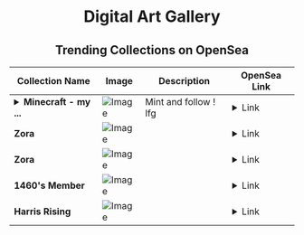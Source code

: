 <div align="center">

# Digital Art Gallery

## Trending Collections on OpenSea

| Collection Name                       | Image                                                                                     | Description                       | OpenSea Link                                                                                          |
|---------------------------------------|-------------------------------------------------------------------------------------------|-----------------------------------|--------------------------------------------------------------------------------------------------------|
| **<details><summary>Minecraft - my ...</summary>Minecraft - my life</details>** | ![Image](https://i.seadn.io/s/raw/files/fcf95b8fa9ee8aea04d65488706f55ce.png?w=500&auto=format?w=200&auto=format) | Mint and follow ! lfg | <details><summary>Link</summary>[Minecraft - my life](https://opensea.io/collection/minecraft-my-life-1)</details> |
| **Zora** | ![Image](https://i.seadn.io/s/raw/files/3ff3fe3f5e97727166f30fda20263e19.jpg?w=500&auto=format?w=200&auto=format) |  | <details><summary>Link</summary>[Zora](https://opensea.io/collection/zora-10679)</details> |
| **Zora** | ![Image](https://i.seadn.io/s/raw/files/5ed3d0af1c443e0cb90bfb3ea7f19e0f.jpg?w=500&auto=format?w=200&auto=format) |  | <details><summary>Link</summary>[Zora](https://opensea.io/collection/zora-10678)</details> |
| **1460's Member** | ![Image](https://i.seadn.io/s/raw/files/34916265a4cbe104c8cbceba492b3f99.png?w=500&auto=format?w=200&auto=format) |  | <details><summary>Link</summary>[1460's Member](https://opensea.io/collection/1460-s-member)</details> |
| **Harris Rising** | ![Image](https://i.seadn.io/s/raw/files/9f4eae16cd9c980363eec1456a430d6f.gif?w=500&auto=format?w=200&auto=format) |  | <details><summary>Link</summary>[Harris Rising](https://opensea.io/collection/harris-rising-2)</details> |

</div>